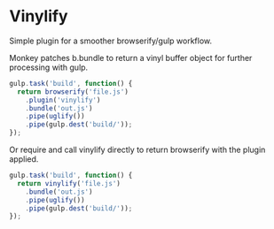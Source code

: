 # Vinylify

Simple plugin for a smoother browserify/gulp workflow. 

Monkey patches b.bundle to return a vinyl buffer object for further processing with gulp.

```javascript
gulp.task('build', function() {
  return browserify('file.js')
    .plugin('vinylify')
    .bundle('out.js')
    .pipe(uglify())
    .pipe(gulp.dest('build/'));
});
```

Or require and call vinylify directly to return browserify with the plugin applied.

```javascript
gulp.task('build', function() {
  return vinylify('file.js')
    .bundle('out.js')
    .pipe(uglify())
    .pipe(gulp.dest('build/'));
});
```
